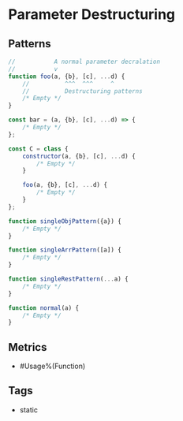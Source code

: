# Parameter Destructuring

## Patterns

```js
//           A normal parameter decralation
//           v
function foo(a, {b}, [c], ...d) {
    //          ^^^  ^^^     ^
    //          Destructuring patterns
    /* Empty */
}

const bar = (a, {b}, [c], ...d) => {
    /* Empty */
};

const C = class {
    constructor(a, {b}, [c], ...d) {
        /* Empty */
    }

    foo(a, {b}, [c], ...d) {
        /* Empty */
    }
};

function singleObjPattern({a}) {
    /* Empty */
}

function singleArrPattern([a]) {
    /* Empty */
}

function singleRestPattern(...a) {
    /* Empty */
}

function normal(a) {
    /* Empty */
}
```

## Metrics

* #Usage%(Function)

## Tags

* static
